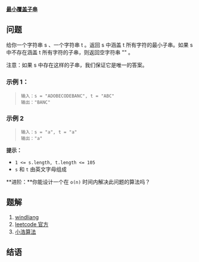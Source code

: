 #### [最小覆盖子串](https://leetcode-cn.com/problems/minimum-window-substring/)

## 问题

给你一个字符串 s 、一个字符串 t 。返回 s 中涵盖 t 所有字符的最小子串。如果 s 中不存在涵盖 t 所有字符的子串，则返回空字符串 "" 。

注意：如果 s 中存在这样的子串，我们保证它是唯一的答案。

### **示例 1：**

> ```text
> 输入：s = "ADOBECODEBANC", t = "ABC"
> 输出："BANC"
> ```

### 示例 2

> ```text
> 输入：s = "a", t = "a"
> 输出："a"
> ```

**提示：**

- `1 <= s.length, t.length <= 105`
- `s` 和 `t` 由英文字母组成

**进阶：**你能设计一个在 `o(n)` 时间内解决此问题的算法吗？

## 题解

1. [windliang](https://leetcode.wang/leetCode-6-ZigZag-Conversion.html)
2. [leetcode 官方](https://leetcode-cn.com/problems/zigzag-conversion/solution/z-zi-xing-bian-huan-by-leetcode/)
3. [小浩算法](https://www.geekxh.com/1.0.数组系列/009.html#_02、题目分析)

## 结语
